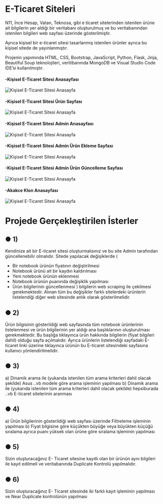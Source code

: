# E-Ticaret Siteleri

N11, İnce Hesap, Vatan, Teknosa, gibi e ticaret sitelerinden istenilen ürüne ait bilgilerin yer aldığı bir veritabanı oluşturulmuş ve bu veritabanından istenilen bilgileri web sayfası üzerinde gösterilmiştir.

Ayrıca kişisel bir e-ticaret sitesi tasarlanmış istenilen ürünler ayrıca bu kişisel sitede de yayınlanmıştır.

Projenin yapımında HTML, CSS, Bootstrap, JavaScript, Python, Flask, Jinja, Beautiful Soup teknolojileri, veritibanında MongoDB ve Visual Studio Code IDE’si kullanılmıştır.

#### -Kişisel E-Ticaret Sitesi Anasayfası
![Kişisel E-Ticaret Sitesi Anasayfa](https://imgyukle.com/f/2023/02/01/JdRTPH.png)

#### -Kişisel E-Ticaret Sitesi Ürün Sayfası
![Kişisel E-Ticaret Sitesi Anasayfa](https://imgyukle.com/f/2023/02/01/JdRp1R.png)

#### -Kişisel E-Ticaret Sitesi Admin Anasayfası
![Kişisel E-Ticaret Sitesi Anasayfa](https://imgyukle.com/f/2023/02/01/JdVO0p.png)

#### -Kişisel E-Ticaret Sitesi Admin Ürün Ekleme Sayfası
![Kişisel E-Ticaret Sitesi Anasayfa](https://imgyukle.com/f/2023/02/01/JdVDEo.png)

#### -Kişisel E-Ticaret Sitesi Admin Ürün Güncelleme Sayfası
![Kişisel E-Ticaret Sitesi Anasayfa](https://imgyukle.com/f/2023/02/01/JdVKGI.png)

#### -Akakce Klon Anasayfası
![Kişisel E-Ticaret Sitesi Anasayfa](https://imgyukle.com/f/2023/02/01/JdnR4M.png)

# Projede Gerçekleştirilen İsterler
## ● 1)
Kendinize ait bir E-ticaret sitesi oluşturmalısınız ve bu site Admin tarafından güncellenebilir olmalıdır. Sitede yapılacak değişiklerde (
- Bir notebook ürünün fiyatının değiştirilmesi
- Notebook ürünü ait bir kaydın kaldırılması
- Yeni notebook ürünün eklenmesi
- Notebook ürünün puanında değişiklik yapılması
- Ürün bilgilerinin güncellenmesi
) bilgilerin web scraping ile çekilmesi gerekmektedir. Alınan tüm bu değişikler farklı sitelerdeki ürünlerin listelendiği diğer web sitesinde anlık olarak gösterilmelidir.

## ● 2)
Ürün bilgisinin gösterildiği web sayfasında tüm notebook ürünlerinin listelenmesi ve ürün bilgilerinin yer aldığı ana başlıklarının oluşturulması gerekmektedir. Bu başlığa tıklayınca ürün hakkında bilgilerin (fiyat bilgileri dahil) olduğu sayfa açılmalıdır. Ayrıca ürünlerin listelendiği sayfadaki E-ticaret linki üzerine tıklayınca ürünün bu E-ticaret sitesindeki sayfasına kullanıcı yönlendirilmelidir.


## ● 3)
a) Dinamik arama ile (yukarıda istenilen tüm arama kriterleri dahil olacak şekilde) Asus ..vb modele göre arama işleminin yapılması
b) Dinamik arama ile (yukarıda istenilen tüm arama kriterleri dahil olacak şekilde) hepsiburada ..vb E-ticaret sitelerinin aranması

## ● 4)
a) Ürün bilgilerinin gösterildiği web sayfası üzerinde Filtreleme işleminin yapılması
b) Fiyat bilgisine göre küçükten büyüğe veya büyükten küçüğü sıralama ayrıca puanı yüksek olan ürüne göre sıralama işleminin yapılması

## ● 5)
Sizin oluşturacağınız E- Ticaret sitesine kayıtlı olan bir ürünün aynı bilgileri ile kayıt edilmeli ve veritabanında Duplicate Kontrolü yapılmalıdır.

## ● 6)
Sizin oluşturacağınız E- Ticaret sitesinde iki farklı kayıt işleminin yapılması ve Near Duplicate kontrolünün yapılması
